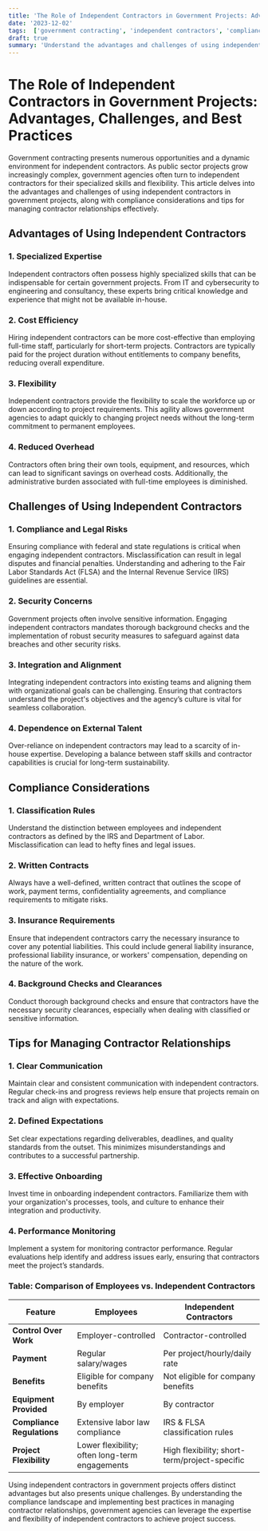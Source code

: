 ```yaml
---
title: 'The Role of Independent Contractors in Government Projects: Advantages, Challenges, and Best Practices'
date: '2023-12-02'
tags:  ['government contracting', 'independent contractors', 'compliance', 'contractor management', 'public sector', 'contracting tips', 'project management', 'contracting compliance', 'contract lifecycle']
draft: true
summary: 'Understand the advantages and challenges of using independent contractors in government projects, including compliance considerations and tips for managing contractor relationships.'
---
```


# The Role of Independent Contractors in Government Projects: Advantages, Challenges, and Best Practices

Government contracting presents numerous opportunities and a dynamic environment for independent contractors. As public sector projects grow increasingly complex, government agencies often turn to independent contractors for their specialized skills and flexibility. This article delves into the advantages and challenges of using independent contractors in government projects, along with compliance considerations and tips for managing contractor relationships effectively.

## Advantages of Using Independent Contractors

### 1. **Specialized Expertise**
Independent contractors often possess highly specialized skills that can be indispensable for certain government projects. From IT and cybersecurity to engineering and consultancy, these experts bring critical knowledge and experience that might not be available in-house.

### 2. **Cost Efficiency**
Hiring independent contractors can be more cost-effective than employing full-time staff, particularly for short-term projects. Contractors are typically paid for the project duration without entitlements to company benefits, reducing overall expenditure.

### 3. **Flexibility**
Independent contractors provide the flexibility to scale the workforce up or down according to project requirements. This agility allows government agencies to adapt quickly to changing project needs without the long-term commitment to permanent employees.

### 4. **Reduced Overhead**
Contractors often bring their own tools, equipment, and resources, which can lead to significant savings on overhead costs. Additionally, the administrative burden associated with full-time employees is diminished.

## Challenges of Using Independent Contractors

### 1. **Compliance and Legal Risks**
Ensuring compliance with federal and state regulations is critical when engaging independent contractors. Misclassification can result in legal disputes and financial penalties. Understanding and adhering to the Fair Labor Standards Act (FLSA) and the Internal Revenue Service (IRS) guidelines are essential.

### 2. **Security Concerns**
Government projects often involve sensitive information. Engaging independent contractors mandates thorough background checks and the implementation of robust security measures to safeguard against data breaches and other security risks.

### 3. **Integration and Alignment**
Integrating independent contractors into existing teams and aligning them with organizational goals can be challenging. Ensuring that contractors understand the project's objectives and the agency’s culture is vital for seamless collaboration.

### 4. **Dependence on External Talent**
Over-reliance on independent contractors may lead to a scarcity of in-house expertise. Developing a balance between staff skills and contractor capabilities is crucial for long-term sustainability.

## Compliance Considerations

### 1. **Classification Rules**
Understand the distinction between employees and independent contractors as defined by the IRS and Department of Labor. Misclassification can lead to hefty fines and legal issues.

### 2. **Written Contracts**
Always have a well-defined, written contract that outlines the scope of work, payment terms, confidentiality agreements, and compliance requirements to mitigate risks.

### 3. **Insurance Requirements**
Ensure that independent contractors carry the necessary insurance to cover any potential liabilities. This could include general liability insurance, professional liability insurance, or workers' compensation, depending on the nature of the work.

### 4. **Background Checks and Clearances**
Conduct thorough background checks and ensure that contractors have the necessary security clearances, especially when dealing with classified or sensitive information.

## Tips for Managing Contractor Relationships

### 1. **Clear Communication**
Maintain clear and consistent communication with independent contractors. Regular check-ins and progress reviews help ensure that projects remain on track and align with expectations.

### 2. **Defined Expectations**
Set clear expectations regarding deliverables, deadlines, and quality standards from the outset. This minimizes misunderstandings and contributes to a successful partnership.

### 3. **Effective Onboarding**
Invest time in onboarding independent contractors. Familiarize them with your organization's processes, tools, and culture to enhance their integration and productivity.

### 4. **Performance Monitoring**
Implement a system for monitoring contractor performance. Regular evaluations help identify and address issues early, ensuring that contractors meet the project’s standards.

### Table: Comparison of Employees vs. Independent Contractors

| Feature                         | Employees                                        | Independent Contractors                      |
|---------------------------------|-------------------------------------------------|---------------------------------------------|
| **Control Over Work**           | Employer-controlled                              | Contractor-controlled                        |
| **Payment**                     | Regular salary/wages                             | Per project/hourly/daily rate                |
| **Benefits**                    | Eligible for company benefits                    | Not eligible for company benefits            |
| **Equipment Provided**          | By employer                                      | By contractor                                |
| **Compliance Regulations**      | Extensive labor law compliance                   | IRS & FLSA classification rules              |
| **Project Flexibility**         | Lower flexibility; often long-term engagements   | High flexibility; short-term/project-specific|

Using independent contractors in government projects offers distinct advantages but also presents unique challenges. By understanding the compliance landscape and implementing best practices in managing contractor relationships, government agencies can leverage the expertise and flexibility of independent contractors to achieve project success.